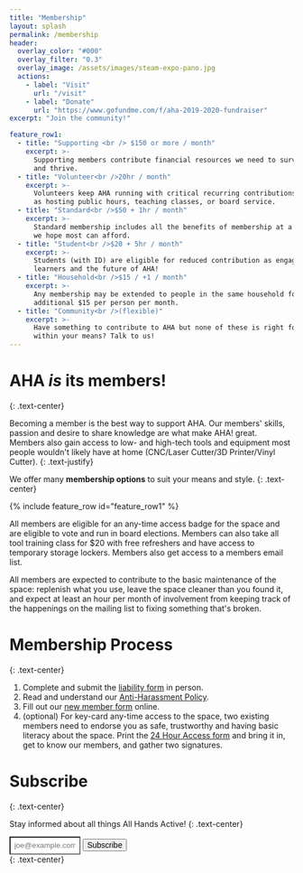 ```yaml
---
title: "Membership"
layout: splash
permalink: /membership
header:
  overlay_color: "#000"
  overlay_filter: "0.3"
  overlay_image: /assets/images/steam-expo-pano.jpg
  actions:
    - label: "Visit"
      url: "/visit"
    - label: "Donate"
      url: "https://www.gofundme.com/f/aha-2019-2020-fundraiser"
excerpt: "Join the community!"

feature_row1:
  - title: "Supporting <br /> $150 or more / month"
    excerpt: >-
      Supporting members contribute financial resources we need to survive
      and thrive.
  - title: "Volunteer<br />20hr / month"
    excerpt: >-
      Volunteers keep AHA running with critical recurring contributions such
      as hosting public hours, teaching classes, or board service.
  - title: "Standard<br />$50 + 1hr / month"
    excerpt: >-
      Standard membership includes all the benefits of membership at a rate
      we hope most can afford.
  - title: "Student<br />$20 + 5hr / month"
    excerpt: >-
      Students (with ID) are eligible for reduced contribution as engaged
      learners and the future of AHA!
  - title: "Household<br />$15 / +1 / month"
    excerpt: >-
      Any membership may be extended to people in the same household for an
      additional $15 per person per month.
  - title: "Community<br />(flexible)"
    excerpt: >-
      Have something to contribute to AHA but none of these is right for you or
      within your means? Talk to us!
---
```


# AHA _is_ its members!
{: .text-center}

Becoming a member is the best way to support AHA. Our members' skills, passion
and desire to share knowledge are what make AHA!  great. Members also gain
access to low- and high-tech tools and equipment most people wouldn't likely
have at home (CNC/Laser Cutter/3D Printer/Vinyl Cutter).
{: .text-justify}

We offer many **membership options** to suit your means and style.
{: .text-center}

{% include feature_row id="feature_row1" %}

All members are eligible for an any-time access badge for the space and are
eligible to vote and run in board elections. Members can also take all tool
training class for $20 with free refreshers and have access to temporary
storage lockers.  Members also get access to a members email list.

All members are expected to contribute to the basic maintenance of the space:
replenish what you use, leave the space cleaner than you found it, and expect
at least an hour per month of involvement from keeping track of the happenings
on the mailing list to fixing something that's broken.

# Membership Process
{: .text-center}


1. Complete and submit the [liability form](https://drive.google.com/drive/folders/0Bx1lMULI24OBakNmS2dPX2JrQ1U/0B9HAmLuqM06ZY0d2X0dxTDZGbHM/0Bx1lMULI24OBaF9EVnRXeDN5eHc/0B9x4RIcqwUojMTRiQUVSZndfdzg/0B9x4RIcqwUojazRnMkdzNEZ5LTQ/0B9HAmLuqM06ZfnV1NkFxRjFOZ1R5UXNKbVc1VV9FTnZkV0xmNDZxcEdWN1BoSTNPREJFT0U/0B9HAmLuqM06ZfllMS3JWbG02X2hfdHB3WWgyZ1NJWHZDbzJweV94Z1JfY0ZfMmlCVl9QSmM?ltmpl=drive) in person.
2. Read and understand our [Anti-Harassment Policy](https://drive.google.com/file/d/0B7i6sgB2J1X7dy1TQmFuQWdoN2s/view?usp=sharing).
3. Fill out our [new member form](https://docs.google.com/forms/d/e/1FAIpQLSczPCjGqtUpuOh5KWgoJFVucV1DnnZJRZ3dxJx8YHAvMFWZHw/viewform) online.
4. (optional) For key-card any-time access to the space, two existing members need to endorse you as safe, trustworthy and having basic literacy about the space.  Print the [24 Hour Access form](https://docs.google.com/document/d/1bOipELN00-Rh_3H5WVhtKzXi6ObmuolSrnBh3vZ3V1o/edit) and bring it in, get to know our members, and gather two signatures.

# Subscribe
{: .text-center}

Stay informed about all things All Hands Active!
{: .text-center}

<div>
  <input type="text" name="email" id="email" placeholder="joe@example.com" aria-labelledby="searchbutton" style="width: 25%; background-color: #fff; padding:.5em">
  <button class="btn btn--primary" style="font-size: 1em">Subscribe</button>
</div>
{: .text-center}
